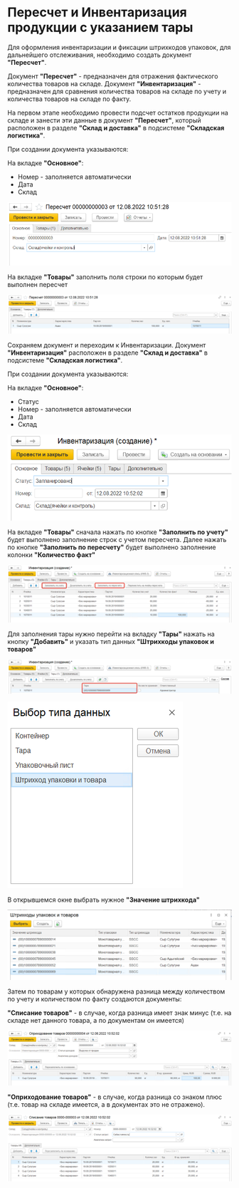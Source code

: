 # Пересчет и Инвентаризация продукции с указанием тары

Для оформления инвентаризации и фиксации штрихкодов упаковок, для дальнейшего отслеживания, необходимо создать документ **"Пересчет"**.

Документ **"Пересчет"** - предназначен для отражения фактического количества товаров на складе. Документ **"Инвентаризация"** - предназначен для сравнения количества товаров на складе по учету и количества товаров на складе по факту.

На первом этапе необходимо провести подсчет остатков продукции на складе и занести эти данные в документ **"Пересчет"**, который расположен в разделе **"Склад и доставка"** в подсистеме **"Складская логистика"**.

При создании документа указываются:

На вкладке **"Основное"**:

 - Номер - заполняется автоматически
 - Дата
 - Склад

[![1][1]][1]

На вкладке **"Товары"** заполнить поля строки по которым будет выполнен пересчет

[![2][2]][2]

Сохраняем документ и переходим к Инвентаризации. Документ **"Инвентаризация"** расположен в разделе **"Склад и доставка"** в подсистеме **"Складская логистика"**.

При создании документа указываются:

На вкладке **"Основное"**:

 - Статус
 - Номер - заполняется автоматически
 - Дата
 - Склад

[![3][3]][3]

На вкладке **"Товары"** сначала нажать по кнопке **"Заполнить по учету"** будет выполнено заполнение строк с учетом пересчета. Далее нажать по кнопке **"Заполнить по пересчету"** будет выполнено заполнение колонки **"Количество факт"**

[![4][4]][4]

Для заполнения тары нужно перейти на вкладку **"Тары"** нажать на кнопку **"Добавить"** и указать тип данных **"Штрихкоды упаковок и товаров"**

[![5][5]][5]

[![6][6]][6]

В открывшемся окне выбрать нужное **"Значение штрихкода"**

[![7][7]][7]

Затем по товарам у которых обнаружена разница между количеством по учету и количеством по факту создаются документы:

**"Списание товаров"** - в случае, когда разница имеет знак минус (т.е. на складе нет данного товара, а по документам он имеется)

[![8][8]][8]

**"Оприходование товаров"** - в случае, когда разница со знаком плюс (т.е. товар на складе имеется, а в документах это не отражено).

[![9][9]][9]

[1]: InventoryContainers.assets/1.png
[2]: InventoryContainers.assets/2.png
[3]: InventoryContainers.assets/3.png
[4]: InventoryContainers.assets/4.png
[5]: InventoryContainers.assets/5.png
[6]: InventoryContainers.assets/6.png
[7]: InventoryContainers.assets/7.png
[8]: InventoryContainers.assets/8.png
[9]: InventoryContainers.assets/9.png
